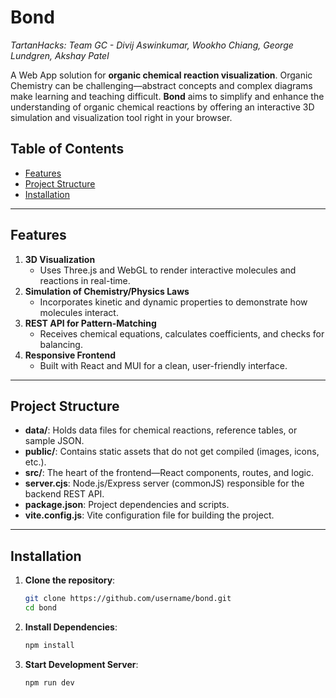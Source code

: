 # Bond
*TartanHacks: Team GC - Divij Aswinkumar, Wookho Chiang, George Lundgren, Akshay Patel*

A Web App solution for **organic chemical reaction visualization**.
Organic Chemistry can be challenging—abstract concepts and complex diagrams make learning and teaching difficult. **Bond** aims to simplify and enhance the understanding of organic chemical reactions by offering an interactive 3D simulation and visualization tool right in your browser.

## Table of Contents
- [Features](#features)
- [Project Structure](#project-structure)
- [Installation](#installation)

---

## Features
1. **3D Visualization**
   - Uses Three.js and WebGL to render interactive molecules and reactions in real-time.
2. **Simulation of Chemistry/Physics Laws**
   - Incorporates kinetic and dynamic properties to demonstrate how molecules interact.
3. **REST API for Pattern-Matching**
   - Receives chemical equations, calculates coefficients, and checks for balancing.
4. **Responsive Frontend**
   - Built with React and MUI for a clean, user-friendly interface.

---

## Project Structure
- **data/**: Holds data files for chemical reactions, reference tables, or sample JSON.  
- **public/**: Contains static assets that do not get compiled (images, icons, etc.).  
- **src/**: The heart of the frontend—React components, routes, and logic.  
- **server.cjs**: Node.js/Express server (commonJS) responsible for the backend REST API.  
- **package.json**: Project dependencies and scripts.  
- **vite.config.js**: Vite configuration file for building the project.

---

## Installation
1. **Clone the repository**:
   ```bash
   git clone https://github.com/username/bond.git
   cd bond
2. **Install Dependencies**:
   ```bash
   npm install
3. **Start Development Server**:
   ```bash
   npm run dev

